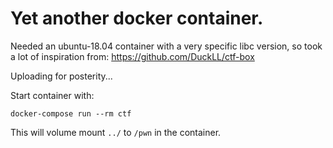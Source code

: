 # Yet another docker container.
Needed an ubuntu-18.04 container with a very specific libc version, so took a lot of inspiration from: https://github.com/DuckLL/ctf-box

Uploading for posterity...

Start container with:
```
docker-compose run --rm ctf
```

This will volume mount `../` to `/pwn` in the container. 

